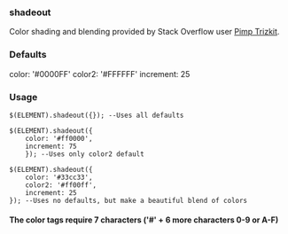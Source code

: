 ### shadeout
Color shading and blending provided by Stack Overflow user [Pimp Trizkit](http://stackoverflow.com/questions/5560248/programmatically-lighten-or-darken-a-hex-color-or-rgb-and-blend-colors).

### Defaults
color: '#0000FF'
color2: '#FFFFFF'
increment: 25

### Usage
```
$(ELEMENT).shadeout({}); --Uses all defaults
```
```
$(ELEMENT).shadeout({
    color: '#ff0000',
    increment: 75
    }); --Uses only color2 default
```
```
$(ELEMENT).shadeout({
    color: '#33cc33',
    color2: '#ff00ff',
    increment: 25
}); --Uses no defaults, but make a beautiful blend of colors
```
#### The color tags require 7 characters ('#' + 6 more characters 0-9 or A-F)
